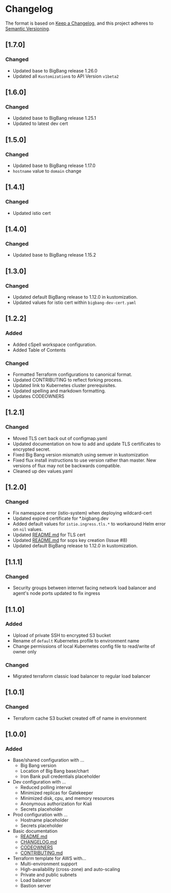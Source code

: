 # Changelog

The format is based on [Keep a Changelog](https://keepachangelog.com/en/1.0.0/), and this project adheres to [Semantic Versioning](https://semver.org/spec/v2.0.0.html).

## [1.7.0]

### Changed

- Updated base to BigBang release 1.26.0
- Updated all `Kustomization`s to API Version `v1beta2`

## [1.6.0]

### Changed

- Updated base to BigBang release 1.25.1
- Updated to latest dev cert

## [1.5.0]

### Changed

- Updated base to BigBang release 1.17.0
- `hostname` value to `domain` change

## [1.4.1]

### Changed

- Updated istio cert

## [1.4.0]

### Changed

- Updated base to BigBang release 1.15.2

## [1.3.0]

### Changed

- Updated default BigBang release to 1.12.0 in kustomization.
- Updated values for istio cert within `bigbang-dev-cert.yaml`

## [1.2.2]

### Added

- Added cSpell workspace configuration.
- Added Table of Contents

### Changed

- Formatted Terraform configurations to canonical format.
- Updated CONTRIBUTING to reflect forking process.
- Updated link to Kubernetes cluster prerequisites.
- Updated spelling and markdown formatting.
- Updates CODEOWNERS

## [1.2.1]

### Changed

- Moved TLS cert back out of configmap.yaml
- Updated documentation on how to add and update TLS certificates to encrypted secret.
- Fixed Big Bang version mismatch using semver in kustomization
- Fixed flux install instructions to use version rather than master.  New versions of flux may not be backwards compatible.
- Cleaned up dev values.yaml

## [1.2.0]

### Changed

- Fix namespace error (istio-system) when deploying wildcard-cert
- Updated expired certificate for *.bigbang.dev
- Added default values for `istio.ingress.tls.*` to workaround Helm error on `nil` values.
- Updated [README.md](./README.md) for TLS cert
- Updated [README.md](./README.md) for sops key creation (Issue #8)
- Updated default BigBang release to 1.12.0 in kustomization.

## [1.1.1]

### Changed

- Security groups between internet facing network load balancer and agent's node ports updated to fix ingress

## [1.1.0]

### Added

- Upload of private SSH to encrypted S3 bucket
- Rename of `default` Kubernetes profile to environment name
- Change permissions of local Kubernetes config file to read/write of owner only

### Changed

- Migrated terraform classic load balancer to regular load balancer

## [1.0.1]

### Changed

- Terraform cache S3 bucket created off of name in environment

## [1.0.0]

### Added

- Base/shared configuration with ...
  - Big Bang version
  - Location of Big Bang base/chart
  - Iron Bank pull credentials placeholder
- Dev configuration with ...
  - Reduced polling interval
  - Minimized replicas for Gatekeeper
  - Minimized disk, cpu, and memory resources
  - Anonymous authorization for Kiali
  - Secrets placeholder
- Prod configuration with ...
  - Hostname placeholder
  - Secrets placeholder
- Basic documentation
  - [README.md](README.md)
  - [CHANGELOG.md](CHANGELOG.md)
  - [CODEOWNERS](CODEOWNERS)
  - [CONTRIBUTING.md](CONTRIBUTING.md)
- Terraform template for AWS with...
  - Multi-environment support
  - High-availability (cross-zone) and auto-scaling
  - Private and public subnets
  - Load balancer
  - Bastion server

